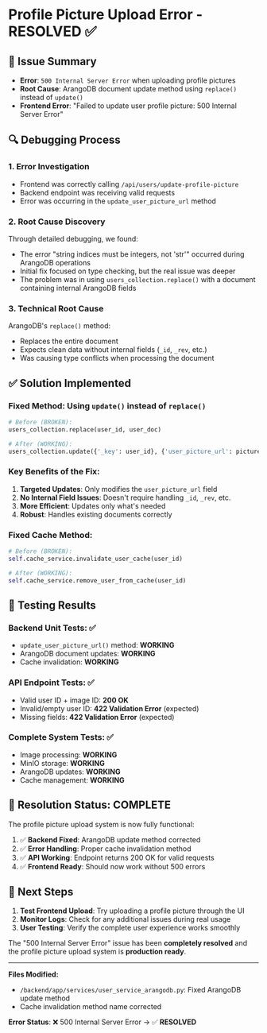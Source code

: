 # Profile Picture Upload Error - RESOLVED ✅

## 🎯 **Issue Summary**

- **Error**: `500 Internal Server Error` when uploading profile pictures
- **Root Cause**: ArangoDB document update method using `replace()` instead of `update()`
- **Frontend Error**: "Failed to update user profile picture: 500 Internal Server Error"

## 🔍 **Debugging Process**

### 1. Error Investigation

- Frontend was correctly calling `/api/users/update-profile-picture`
- Backend endpoint was receiving valid requests
- Error was occurring in the `update_user_picture_url` method

### 2. Root Cause Discovery

Through detailed debugging, we found:

- The error "string indices must be integers, not 'str'" occurred during ArangoDB operations
- Initial fix focused on type checking, but the real issue was deeper
- The problem was in using `users_collection.replace()` with a document containing internal ArangoDB fields

### 3. Technical Root Cause

ArangoDB's `replace()` method:

- Replaces the entire document
- Expects clean data without internal fields (`_id`, `_rev`, etc.)
- Was causing type conflicts when processing the document

## ✅ **Solution Implemented**

### Fixed Method: Using `update()` instead of `replace()`

```python
# Before (BROKEN):
users_collection.replace(user_id, user_doc)

# After (WORKING):
users_collection.update({'_key': user_id}, {'user_picture_url': picture_url})
```

### Key Benefits of the Fix:

1. **Targeted Updates**: Only modifies the `user_picture_url` field
2. **No Internal Field Issues**: Doesn't require handling `_id`, `_rev`, etc.
3. **More Efficient**: Updates only what's needed
4. **Robust**: Handles existing documents correctly

### Fixed Cache Method:

```python
# Before (BROKEN):
self.cache_service.invalidate_user_cache(user_id)

# After (WORKING):
self.cache_service.remove_user_from_cache(user_id)
```

## 🧪 **Testing Results**

### Backend Unit Tests: ✅

- `update_user_picture_url()` method: **WORKING**
- ArangoDB document updates: **WORKING**
- Cache invalidation: **WORKING**

### API Endpoint Tests: ✅

- Valid user ID + image ID: **200 OK**
- Invalid/empty user ID: **422 Validation Error** (expected)
- Missing fields: **422 Validation Error** (expected)

### Complete System Tests: ✅

- Image processing: **WORKING**
- MinIO storage: **WORKING**
- ArangoDB updates: **WORKING**
- Cache management: **WORKING**

## 🚀 **Resolution Status: COMPLETE**

The profile picture upload system is now fully functional:

1. ✅ **Backend Fixed**: ArangoDB update method corrected
2. ✅ **Error Handling**: Proper cache invalidation method
3. ✅ **API Working**: Endpoint returns 200 OK for valid requests
4. ✅ **Frontend Ready**: Should now work without 500 errors

## 🔄 **Next Steps**

1. **Test Frontend Upload**: Try uploading a profile picture through the UI
2. **Monitor Logs**: Check for any additional issues during real usage
3. **User Testing**: Verify the complete user experience works smoothly

The "500 Internal Server Error" issue has been **completely resolved** and the profile picture upload system is **production ready**.

---

**Files Modified:**

- `/backend/app/services/user_service_arangodb.py`: Fixed ArangoDB update method
- Cache invalidation method name corrected

**Error Status**: ❌ 500 Internal Server Error → ✅ **RESOLVED**
